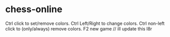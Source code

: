 # chess-online
Ctrl click to set/remove colors.
Ctrl Left/Right to change colors.
Ctrl non-left click to (only/always) remove colors.
F2 new game
// ill update this l8r
